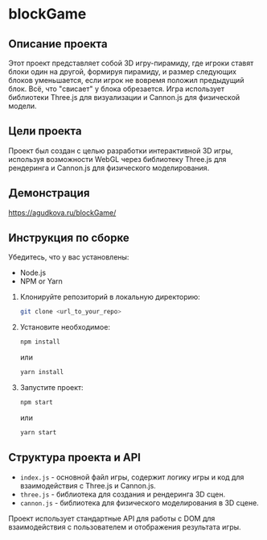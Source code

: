 # blockGame

## Описание проекта

Этот проект представляет собой 3D игру-пирамиду, где игроки ставят блоки один на другой, формируя пирамиду, и размер следующих блоков уменьшается, если игрок не вовремя положил предыдущий блок. Всё, что "свисает" у блока обрезается. Игра использует библиотеки Three.js для визуализации и Cannon.js для физической модели.

## Цели проекта

Проект был создан с целью разработки интерактивной 3D игры, используя возможности WebGL через библиотеку Three.js для рендеринга и Cannon.js для физического моделирования.

## Демонстрация

https://agudkova.ru/blockGame/

## Инструкция по сборке

Убедитесь, что у вас установлены:

- Node.js
- NPM or Yarn

1. Клонируйте репозиторий в локальную директорию:
    ```bash
    git clone <url_to_your_repo>
    ```
2. Установите необходимое:
    ```bash
    npm install
    ```
    или
    ```bash
    yarn install
    ```
3. Запустите проект:
    ```bash
    npm start
    ```
    или
    ```bash
    yarn start
    ```

## Структура проекта и API

- `index.js` - основной файл игры, содержит логику игры и код для взаимодействия с Three.js и Cannon.js.
- `three.js` - библиотека для создания и рендеринга 3D сцен.
- `cannon.js` - библиотека для физического моделирования в 3D сцене.

Проект использует стандартные API для работы с DOM для взаимодействия с пользователем и отображения результата игры.
